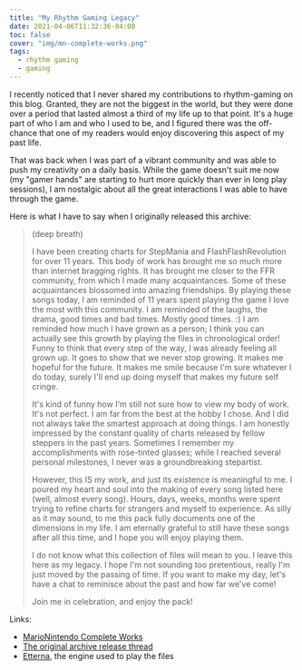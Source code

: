 ```yaml
---
title: "My Rhythm Gaming Legacy"
date: 2021-04-06T11:32:36-04:00
toc: false
cover: "img/mn-complete-works.png"
tags:
  - rhythm gaming
  - gaming
---
```


I recently noticed that I never shared my contributions to rhythm-gaming on this blog. Granted, they are not
the biggest in the world, but they were done over a period that lasted almost a third of my life up to that
point. It's a huge part of who I am and who I used to be, and I figured there was the off-chance that one of
my readers would enjoy discovering this aspect of my past life.

That was back when I was part of a vibrant community and was able to push my creativity on a daily basis.
While the game doesn't suit me now (my "gamer hands" are starting to hurt more quickly than ever in long play
sessions), I am nostalgic about all the great interactions I was able to have through the game.

Here is what I have to say when I originally released this archive:

> (deep breath)
>
> I have been creating charts for StepMania and FlashFlashRevolution for over 11 years. This body of work has
> brought me so much more than internet bragging rights. It has brought me closer to the FFR community, from
> which I made many acquaintances. Some of these acquaintances blossomed into amazing friendships. By playing
> these songs today, I am reminded of 11 years spent playing the game I love the most with this community. I am
> reminded of the laughs, the drama, good times and bad times. Mostly good times. :) I am reminded how much I
> have grown as a person; I think you can actually see this growth by playing the files in chronological order!
> Funny to think that every step of the way, I was already feeling all grown up. It goes to show that we never
> stop growing. It makes me hopeful for the future. It makes me smile because I'm sure whatever I do today,
> surely I'll end up doing myself that makes my future self cringe.
>
> It's kind of funny how I'm still not sure how to view my body of work. It's not perfect. I am far from the
> best at the hobby I chose. And I did not always take the smartest approach at doing things. I am honestly
> impressed by the constant quality of charts released by fellow steppers in the past years. Sometimes I
> remember my accomplishments with rose-tinted glasses; while I reached several personal milestones, I
> never was a groundbreaking stepartist.
>
> However, this IS my work, and just its existence is meaningful to me. I poured my heart and soul into the
> making of every song listed here (well, almost every song). Hours, days, weeks, months were spent trying to
> refine charts for strangers and myself to experience. As silly as it may sound, to me this pack fully
> documents one of the dimensions in my life. I am eternally grateful to still have these songs after all this
> time, and I hope you will enjoy playing them.
>
> I do not know what this collection of files will mean to you. I leave this here as my legacy. I hope I'm
> not sounding too pretentious, really I'm just moved by the passing of time. If you want to make my day, let's
> have a chat to reminisce about the past and how far we've come!
>
> Join me in celebration, and enjoy the pack!

Links:
* [MarioNintendo Complete Works](https://gitlab.com/felleg/marionintendo-complete-works)
* [The original archive release thread](https://www.flashflashrevolution.com/vbz/showthread.php?p=4700164)
* [Etterna](https://etternaonline.com/), the engine used to play the files
